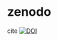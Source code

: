 # zenodo

cite [![DOI](https://zenodo.org/badge/DOI/10.5281/zenodo.8112571.svg)](https://doi.org/10.5281/zenodo.8112571)

